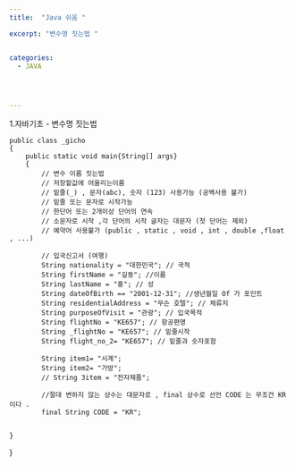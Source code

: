```yaml
---
title:  "Java 쉬움 "

excerpt: "변수명 짓는법 "


categories:
  - JAVA




---
```


1.자바기초 - 변수명 짓는법 
    
    public class _gicho 
    {
        public static void main{String[] args}
        {
            // 변수 이름 짓는법
            // 저장할값에 어울리는이름
            // 밑줄(_) , 문자(abc), 숫자 (123) 사용가능 (공백사용 불가)
            // 밑줄 또는 문자로 시작가능
            // 한단어 또는 2개이상 단어의 연속
            // 소문자로 시작 ,각 단어의 시작 글자는 대문자 (첫 단어는 제외)
            // 예약어 사용불가 (public , static , void , int , double ,float , ...)

            // 입국신고서 (여행)
            String nationality = "대한민국"; // 국적
            String firstName = "길동"; //이름
            String lastName = "홍"; // 성
            String dateOfBirth == "2001-12-31"; //생년월일 Of 가 포인트
            String residentialAddress = "무슨 호텔"; // 체류지
            String purposeOfVisit = "관광"; // 입국목적
            String flightNo = "KE657"; // 항공편명
            String _flightNo = "KE657"; // 밑줄시작
            String flight_no_2= "KE657"; // 밑줄과 숫자포함 

            String item1= "시계";
            String item2= "가방";
            // String 3item = "전자제품";

            //절대 변하지 않는 상수는 대문자로 , final 상수로 선언 CODE 는 무조건 KR 이다 .
            final String CODE = "KR";
            

    }
}

